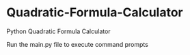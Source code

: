 # Quadratic-Formula-Calculator
Python Quadratic Formula Calculator

Run the main.py file to execute command prompts
